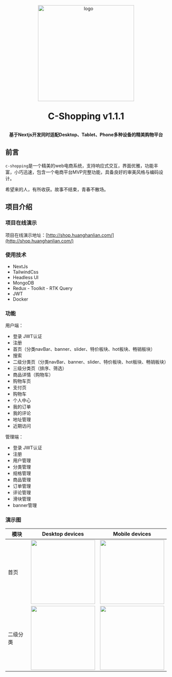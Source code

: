 <p align="center">
	<img alt="logo" src="https://www.cheerspublishing.com/uploads/article/3ce26e55-1e14-4e51-aec1-1c18533f953c.png" width="300">
</p>
<h1 align="center" style="margin: 30px 0 30px; font-weight: bold;">C-Shopping v1.1.1</h1>
<h4 align="center">基于Nextjs开发同时适配Desktop、Tablet、Phone多种设备的精美购物平台</h4>

## 前言

`c-shopping`是一个精美的web电商系统，支持响应式交互，界面优雅，功能丰富，小巧迅速，包含一个电商平台MVP完整功能，具备良好的审美风格与编码设计。

希望来的人，有所收获。故事不结束，青春不散场。

## 项目介绍

### 项目在线演示

项目在线演示地址：[http://shop.huanghanlian.com/](http://shop.huanghanlian.com/)

### 使用技术

- NextJs
- TailwindCss
- Headless UI
- MongoDB
- Redux - Toolkit - RTK Query
- JWT
- Docker

### 功能

用户端：
- 登录 JWT认证
- 注册
- 首页（分类navBar、banner、slider、特价板块、hot板块、畅销板块）
- 搜索
- 二级分类页（分类navBar、banner、slider、特价板块、hot板块、畅销板块）
- 三级分类页（排序、筛选）
- 商品详情（购物车）
- 购物车页
- 支付页
- 购物车
- 个人中心
- 我的订单
- 我的评论
- 地址管理
- 近期访问

管理端：
- 登录 JWT认证
- 注册
- 用户管理
- 分类管理
- 规格管理
- 商品管理
- 订单管理
- 评论管理
- 滑块管理
- banner管理

### 演示图

|模块|Desktop devices|Mobile devices|
|--|--|--|
|首页|<img src="https://www.cheerspublishing.com/uploads/article/cb1e4f8f-aab4-4b83-8cf5-13558bb8f6dc.gif" height="200" />|<img src="https://www.cheerspublishing.com/uploads/article/cb1e4f8f-aab4-4b83-8cf5-13558bb8f6dc.gif" height="200" />|
|二级分类|<img src="https://www.cheerspublishing.com/uploads/article/32435d3a-b3c6-4df6-923a-655e96bf0790.png" height="200" />|<img src="https://www.cheerspublishing.com/uploads/article/32435d3a-b3c6-4df6-923a-655e96bf0790.png" height="200" />|




